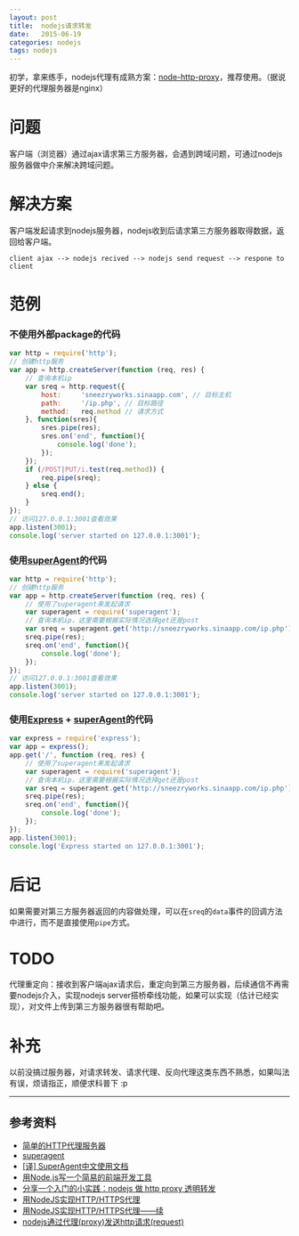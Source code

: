 ```yaml
---
layout: post
title:  nodejs请求转发
date:   2015-06-19
categories: nodejs
tags: nodejs
---
```


初学，拿来练手，nodejs代理有成熟方案：[node-http-proxy][node-http-proxy]，推荐使用。（据说更好的代理服务器是nginx）

# 问题

客户端（浏览器）通过ajax请求第三方服务器，会遇到跨域问题，可通过nodejs服务器做中介来解决跨域问题。

# 解决方案

客户端发起请求到nodejs服务器，nodejs收到后请求第三方服务器取得数据，返回给客户端。

    client ajax --> nodejs recived --> nodejs send request --> respone to client

# 范例

### 不使用外部package的代码

```javascript
var http = require('http');
// 创建http服务
var app = http.createServer(function (req, res) {
    // 查询本机ip
    var sreq = http.request({
        host:     'sneezryworks.sinaapp.com', // 目标主机
        path:     '/ip.php', // 目标路径
        method:   req.method // 请求方式
    }, function(sres){
        sres.pipe(res);
        sres.on('end', function(){
            console.log('done');
        });
    });
    if (/POST|PUT/i.test(req.method)) {
        req.pipe(sreq);
    } else {
        sreq.end();
    }
});
// 访问127.0.0.1:3001查看效果
app.listen(3001);
console.log('server started on 127.0.0.1:3001');
```

### 使用[superAgent][superagent]的代码

```javascript
var http = require('http');
// 创建http服务
var app = http.createServer(function (req, res) {
    // 使用了superagent来发起请求
    var superagent = require('superagent');
    // 查询本机ip，这里需要根据实际情况选择get还是post
    var sreq = superagent.get('http://sneezryworks.sinaapp.com/ip.php');
    sreq.pipe(res);
    sreq.on('end', function(){
        console.log('done');
    });
});
// 访问127.0.0.1:3001查看效果
app.listen(3001);
console.log('server started on 127.0.0.1:3001');
```

### 使用[Express][expressjs] + [superAgent][superagent]的代码

```javascript
var express = require('express');
var app = express();
app.get('/', function (req, res) {
    // 使用了superagent来发起请求
    var superagent = require('superagent');
    // 查询本机ip，这里需要根据实际情况选择get还是post
    var sreq = superagent.get('http://sneezryworks.sinaapp.com/ip.php');
    sreq.pipe(res);
    sreq.on('end', function(){
        console.log('done');
    });
});
app.listen(3001);
console.log('Express started on 127.0.0.1:3001');
```

# 后记

如果需要对第三方服务器返回的内容做处理，可以在`sreq`的`data`事件的回调方法中进行，而不是直接使用`pipe`方式。

# TODO

代理重定向：接收到客户端ajax请求后，重定向到第三方服务器，后续通信不再需要nodejs介入，实现nodejs server搭桥牵线功能，如果可以实现（估计已经实现），对文件上传到第三方服务器很有帮助吧。

# 补充

以前没搞过服务器，对请求转发、请求代理、反向代理这类东西不熟悉，如果叫法有误，烦请指正，顺便求科普下 :p

- - -


## 参考资料
* [简单的HTTP代理服务器][http-proxy-server]
* [superagent][superagent]
* [[译] SuperAgent中文使用文档](https://cnodejs.org/topic/5378720ed6e2d16149fa16bd)
* [用Node.js写一个简易的前端开发工具](https://cnodejs.org/topic/511b71d0df9e9fcc58e60933)
* [分享一个入门的小实践：nodejs 做 http proxy 透明转发](https://cnodejs.org/topic/530f41e75adfcd9c0f1c8c16)
* [用NodeJS实现HTTP/HTTPS代理](https://cnodejs.org/topic/4f16442ccae1f4aa27001101)
* [用NodeJS实现HTTP/HTTPS代理——续](https://cnodejs.org/topic/52e74ad178990b04116c1aeb)
* [nodejs通过代理(proxy)发送http请求(request)](https://cnodejs.org/topic/50d41da5637ffa4155f63179)

[http-proxy-server]: https://cnodejs.org/topic/50ffd370df9e9fcc58120105#5100c3d1df9e9fcc5837a3f3
[superagent]: http://visionmedia.github.io/superagent/
[expressjs]: http://expressjs.com/
[node-http-proxy]: https://github.com/nodejitsu/node-http-proxy